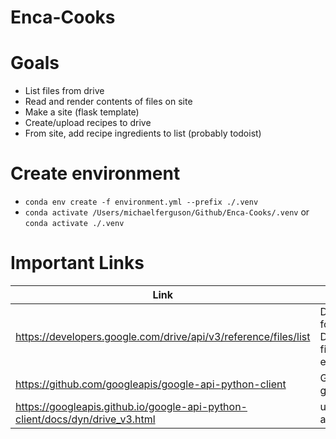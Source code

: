 # Enca-Cooks

# Goals
- List files from drive
- Read and render contents of files on site
- Make a site (flask template)
- Create/upload recipes to drive
- From site, add recipe ingredients to list (probably todoist)

# Create environment
- `conda env create -f environment.yml --prefix ./.venv`
- `conda activate /Users/michaelferguson/Github/Enca-Cooks/.venv` or `conda activate ./.venv`

# Important Links
| Link | Comment |
| - | - |
| https://developers.google.com/drive/api/v3/reference/files/list | Documentation for Google Drive list files/folders endpoint |
| https://github.com/googleapis/google-api-python-client | Google API github page |
| https://googleapis.github.io/google-api-python-client/docs/dyn/drive_v3.html | ugly google api docs |

